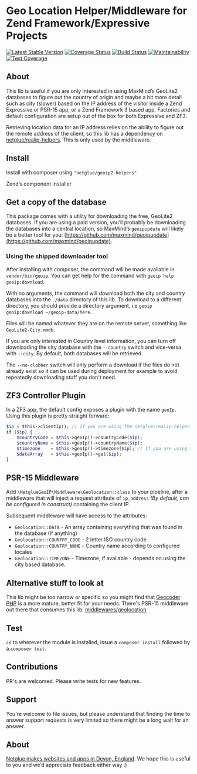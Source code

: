 # Geo Location Helper/Middleware for Zend Framework/Expressive Projects

[![Latest Stable Version](https://poser.pugx.org/netglue/geoip2-helpers/version)](https://packagist.org/packages/netglue/geoip2-helpers)
[![Coverage Status](https://coveralls.io/repos/github/netglue/GeoIP-Helper/badge.svg)](https://coveralls.io/github/netglue/GeoIP-Helper)
[![Build Status](https://travis-ci.org/netglue/GeoIP-Helper.svg?branch=master)](https://travis-ci.org/netglue/GeoIP-Helper)
[![Maintainability](https://api.codeclimate.com/v1/badges/51974dc4cfd63d62f5f3/maintainability)](https://codeclimate.com/github/netglue/GeoIP-Helper/maintainability)
[![Test Coverage](https://api.codeclimate.com/v1/badges/51974dc4cfd63d62f5f3/test_coverage)](https://codeclimate.com/github/netglue/GeoIP-Helper/test_coverage)

## About

This lib is useful if you are only interested in using MaxMind’s GeoLite2 databases to figure out the country of origin
and maybe a bit more detail such as city (slower) based on the IP address of the visitor inside a Zend Expressive or PSR-15 app,
or a Zend Framework 3 based app. Factories and default configuration are setup out of the box for both Expressive and ZF3.

Retrieving location data for an IP address relies on the ability to figure out the remote address of the client, so this
lib has a dependency on [netglue/realip-helpers](https://github.com/netglue/RealIP-Helpers). This is only used by the middleware.

## Install

Install with composer using `"netglue/geoip2-helpers"`

Zend’s component installer

## Get a copy of the database

This package comes with a utility for downloading the free, GeoLite2 databases. If you are using a paid version, you’ll
probably be downloading the databases into a central location, so MaxMind’s `geoipupdate` will likely be a better tool
for you: [https://github.com/maxmind/geoipupdate](https://github.com/maxmind/geoipupdate).

### Using the shipped downloader tool

After installing with composer, the command will be made available in `vendor/bin/geoip`. You can get help for the 
command with `geoip help geoip:download`.

With no arguments, the command will download both the city and country databases into the `./data` directory of this lib.
To download to a different directory, you should provide a directory argument, i.e `geoip geoip:download ~/geoip-data/here`.

Files will be named whatever they are on the remote server, something like `GeoLite2-City.mmdb`.

If you are only interested in Country level information, you can turn off downloading the city database with the `--country`
switch and vice-versa with `--city`. By default, both databases will be retrieved.

The `--no-clobber` switch will only perform a download if the files do not already exist so it can be used during deployment
for example to avoid repeatedly downloading stuff you don't need.

## ZF3 Controller Plugin

In a ZF3 app, the default config exposes a plugin with the name `geoIp`. Using this plugin is pretty straight forward:

```php
$ip = $this->clientIp(); // If you are using the netglue/realip-helpers dependency
if ($ip) {
    $countryCode = $this->geoIp()->countryCode($ip);
    $countryName = $this->geoIp()->countryName($ip);
    $timezone    = $this->geoIp()->timezone($ip); // If you are using the City Database
    $dataArray   = $this->geoIp()->get($ip);
}
```

## PSR-15 Middleware

Add `\NetglueGeoIP\Middleware\Geolocation::class` to your pipeline, after a middleware that will inject a request attribute
of `ip_address` _(By default, can be configured in construct)_ containing the client IP.

Subsequent middleware will have access to the attributes:

* `Geolocation::DATA` - An array containing everything that was found in the database (If anything)
* `Geolocation::COUNTRY_CODE` - 2 letter ISO country code
* `Geolocation::COUNTRY_NAME` - Country name according to configured locales
* `Geolocation::TIMEZONE` - Timezone, if available - depends on using the city based database.

## Alternative stuff to look at

This lib might be too narrow or specific so you might find that [Geocoder PHP](http://geocoder-php.org) is a more mature,
better fit for your needs. There's PSR-15 middleware out there that consumes this lib:
[middlewares/geolocation](https://github.com/middlewares/geolocation)

## Test

`cd` to wherever the module is installed, issue a `composer install` followed by a `composer test`.

## Contributions

PR's are welcomed. Please write tests for new features.

## Support

You're welcome to file issues, but please understand that finding the time to answer support requests is very limited
so there might be a long wait for an answer.


## About

[Netglue makes websites and apps in Devon, England](https://netglue.uk).
We hope this is useful to you and we’d appreciate feedback either way :)

